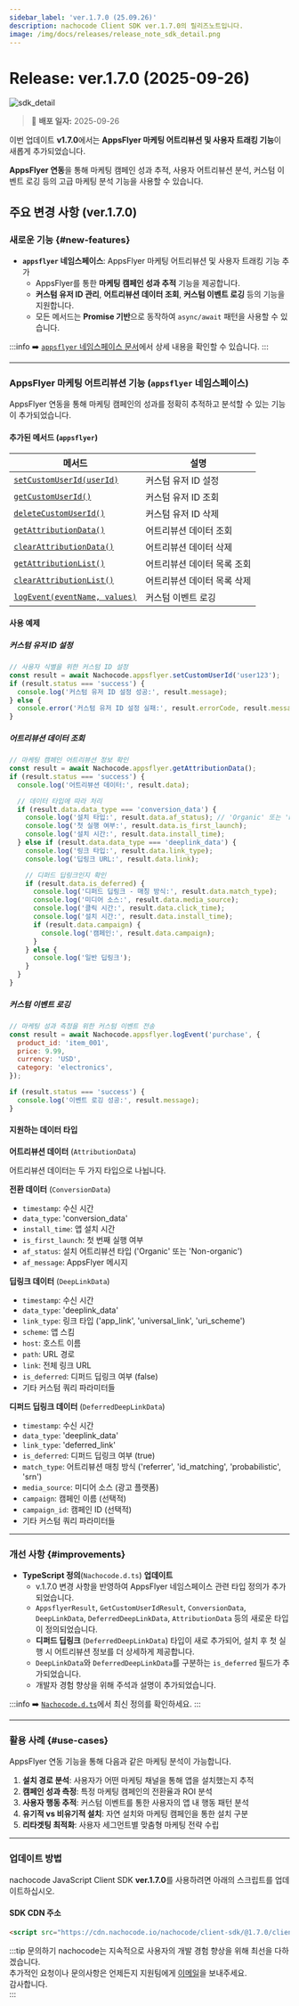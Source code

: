 ```yaml
---
sidebar_label: 'ver.1.7.0 (25.09.26)'
description: nachocode Client SDK ver.1.7.0의 릴리즈노트입니다.
image: /img/docs/releases/release_note_sdk_detail.png
---
```


# Release: ver.1.7.0 (2025-09-26)

![sdk_detail](/img/docs/releases/release_note_sdk_detail.png)

> 🔔 **배포 일자:** 2025-09-26

이번 업데이트 **v1.7.0**에서는 **AppsFlyer 마케팅 어트리뷰션 및 사용자 트래킹 기능**이 새롭게 추가되었습니다.

**AppsFlyer 연동**을 통해 마케팅 캠페인 성과 추적, 사용자 어트리뷰션 분석, 커스텀 이벤트 로깅 등의 고급 마케팅 분석 기능을 사용할 수 있습니다.

## 주요 변경 사항 (ver.1.7.0)

### 새로운 기능 {#new-features}

- **`appsflyer` 네임스페이스**: AppsFlyer 마케팅 어트리뷰션 및 사용자 트래킹 기능 추가
  - AppsFlyer를 통한 **마케팅 캠페인 성과 추적** 기능을 제공합니다.
  - **커스텀 유저 ID 관리**, **어트리뷰션 데이터 조회**, **커스텀 이벤트 로깅** 등의 기능을 지원합니다.
  - 모든 메서드는 **Promise 기반**으로 동작하여 `async/await` 패턴을 사용할 수 있습니다.

:::info
➡️ [`appsflyer` 네임스페이스 문서](/docs/sdk/integrations/appsflyer/reference)에서 상세 내용을 확인할 수 있습니다.
:::

---

### AppsFlyer 마케팅 어트리뷰션 기능 (`appsflyer` 네임스페이스)

AppsFlyer 연동을 통해 마케팅 캠페인의 성과를 정확히 추적하고 분석할 수 있는 기능이 추가되었습니다.

#### 추가된 메서드 (`appsflyer`)

| 메서드                                                                                        | 설명                        |
| --------------------------------------------------------------------------------------------- | --------------------------- |
| [`setCustomUserId(userId)`](/docs/sdk/integrations/appsflyer/reference#set-custom-user-id)    | 커스텀 유저 ID 설정         |
| [`getCustomUserId()`](/docs/sdk/integrations/appsflyer/reference#get-custom-user-id)          | 커스텀 유저 ID 조회         |
| [`deleteCustomUserId()`](/docs/sdk/integrations/appsflyer/reference#delete-custom-user-id)    | 커스텀 유저 ID 삭제         |
| [`getAttributionData()`](/docs/sdk/integrations/appsflyer/reference#get-attribution-data)     | 어트리뷰션 데이터 조회      |
| [`clearAttributionData()`](/docs/sdk/integrations/appsflyer/reference#clear-attribution-data) | 어트리뷰션 데이터 삭제      |
| [`getAttributionList()`](/docs/sdk/integrations/appsflyer/reference#get-attribution-list)     | 어트리뷰션 데이터 목록 조회 |
| [`clearAttributionList()`](/docs/sdk/integrations/appsflyer/reference#clear-attribution-list) | 어트리뷰션 데이터 목록 삭제 |
| [`logEvent(eventName, values)`](/docs/sdk/integrations/appsflyer/reference#log-event)         | 커스텀 이벤트 로깅          |

#### 사용 예제

##### **커스텀 유저 ID 설정**

```javascript
// 사용자 식별을 위한 커스텀 ID 설정
const result = await Nachocode.appsflyer.setCustomUserId('user123');
if (result.status === 'success') {
  console.log('커스텀 유저 ID 설정 성공:', result.message);
} else {
  console.error('커스텀 유저 ID 설정 실패:', result.errorCode, result.message);
}
```

##### **어트리뷰션 데이터 조회**

```javascript
// 마케팅 캠페인 어트리뷰션 정보 확인
const result = await Nachocode.appsflyer.getAttributionData();
if (result.status === 'success') {
  console.log('어트리뷰션 데이터:', result.data);

  // 데이터 타입에 따라 처리
  if (result.data.data_type === 'conversion_data') {
    console.log('설치 타입:', result.data.af_status); // 'Organic' 또는 'Non-organic'
    console.log('첫 실행 여부:', result.data.is_first_launch);
    console.log('설치 시간:', result.data.install_time);
  } else if (result.data.data_type === 'deeplink_data') {
    console.log('링크 타입:', result.data.link_type);
    console.log('딥링크 URL:', result.data.link);

    // 디퍼드 딥링크인지 확인
    if (result.data.is_deferred) {
      console.log('디퍼드 딥링크 - 매칭 방식:', result.data.match_type);
      console.log('미디어 소스:', result.data.media_source);
      console.log('클릭 시간:', result.data.click_time);
      console.log('설치 시간:', result.data.install_time);
      if (result.data.campaign) {
        console.log('캠페인:', result.data.campaign);
      }
    } else {
      console.log('일반 딥링크');
    }
  }
}
```

##### **커스텀 이벤트 로깅**

```javascript
// 마케팅 성과 측정을 위한 커스텀 이벤트 전송
const result = await Nachocode.appsflyer.logEvent('purchase', {
  product_id: 'item_001',
  price: 9.99,
  currency: 'USD',
  category: 'electronics',
});

if (result.status === 'success') {
  console.log('이벤트 로깅 성공:', result.message);
}
```

#### 지원하는 데이터 타입

**어트리뷰션 데이터** (`AttributionData`)

어트리뷰션 데이터는 두 가지 타입으로 나뉩니다.

**전환 데이터** (`ConversionData`)

- `timestamp`: 수신 시간
- `data_type`: 'conversion_data'
- `install_time`: 앱 설치 시간
- `is_first_launch`: 첫 번째 실행 여부
- `af_status`: 설치 어트리뷰션 타입 ('Organic' 또는 'Non-organic')
- `af_message`: AppsFlyer 메시지

**딥링크 데이터** (`DeepLinkData`)

- `timestamp`: 수신 시간
- `data_type`: 'deeplink_data'
- `link_type`: 링크 타입 ('app_link', 'universal_link', 'uri_scheme')
- `scheme`: 앱 스킴
- `host`: 호스트 이름
- `path`: URL 경로
- `link`: 전체 링크 URL
- `is_deferred`: 디퍼드 딥링크 여부 (false)
- 기타 커스텀 쿼리 파라미터들

**디퍼드 딥링크 데이터** (`DeferredDeepLinkData`)

- `timestamp`: 수신 시간
- `data_type`: 'deeplink_data'
- `link_type`: 'deferred_link'
- `is_deferred`: 디퍼드 딥링크 여부 (true)
- `match_type`: 어트리뷰션 매칭 방식 ('referrer', 'id_matching', 'probabilistic', 'srn')
- `media_source`: 미디어 소스 (광고 플랫폼)
- `campaign`: 캠페인 이름 (선택적)
- `campaign_id`: 캠페인 ID (선택적)
- 기타 커스텀 쿼리 파라미터들

---

### 개선 사항 {#improvements}

- **TypeScript 정의**(`Nachocode.d.ts`) **업데이트**
  - v.1.7.0 변경 사항을 반영하여 AppsFlyer 네임스페이스 관련 타입 정의가 추가되었습니다.
  - `AppsflyerResult`, `GetCustomUserIdResult`, `ConversionData`, `DeepLinkData`, `DeferredDeepLinkData`, `AttributionData` 등의 새로운 타입이 정의되었습니다.
  - **디퍼드 딥링크** (`DeferredDeepLinkData`) 타입이 새로 추가되어, 설치 후 첫 실행 시 어트리뷰션 정보를 더 상세하게 제공합니다.
  - `DeepLinkData`와 `DeferredDeepLinkData`를 구분하는 `is_deferred` 필드가 추가되었습니다.
  - 개발자 경험 향상을 위해 주석과 설명이 추가되었습니다.

:::info
➡️ [`Nachocode.d.ts`](https://github.com/FlipperCorporation/nachocode-client-sdk-js/blob/main/releases/Nachocode.d.ts)에서 최신 정의를 확인하세요.
:::

---

### 활용 사례 {#use-cases}

AppsFlyer 연동 기능을 통해 다음과 같은 마케팅 분석이 가능합니다.

1. **설치 경로 분석**: 사용자가 어떤 마케팅 채널을 통해 앱을 설치했는지 추적
2. **캠페인 성과 측정**: 특정 마케팅 캠페인의 전환율과 ROI 분석
3. **사용자 행동 추적**: 커스텀 이벤트를 통한 사용자의 앱 내 행동 패턴 분석
4. **유기적 vs 비유기적 설치**: 자연 설치와 마케팅 캠페인을 통한 설치 구분
5. **리타겟팅 최적화**: 사용자 세그먼트별 맞춤형 마케팅 전략 수립

---

### 업데이트 방법

nachocode JavaScript Client SDK **ver.1.7.0**를 사용하려면 아래의 스크립트를 업데이트하십시오.

#### SDK CDN 주소

```html
<script src="https://cdn.nachocode.io/nachocode/client-sdk/@1.7.0/client-sdk.min.js"></script>
```

:::tip 문의하기
nachocode는 지속적으로 사용자의 개발 경험 향상을 위해 최선을 다하겠습니다.  
추가적인 요청이나 문의사항은 언제든지 지원팀에게 [이메일](mailto:support@nachocode.io)을 보내주세요.  
감사합니다.  
:::
